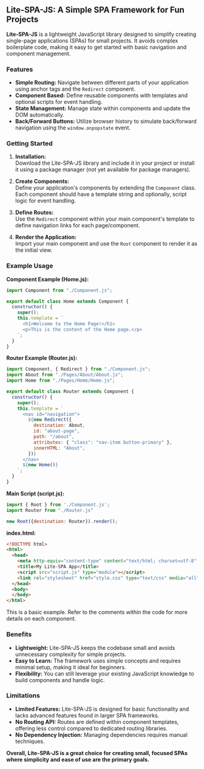 ## Lite-SPA-JS: A Simple SPA Framework for Fun Projects

**Lite-SPA-JS** is a lightweight JavaScript library designed to simplify creating single-page applications (SPAs) for small projects. It avoids complex boilerplate code, making it easy to get started with basic navigation and component management.

### Features

* **Simple Routing:** Navigate between different parts of your application using anchor tags and the `Redirect` component.
* **Component Based:** Define reusable components with templates and optional scripts for event handling.
* **State Management:** Manage state within components and update the DOM automatically.
* **Back/Forward Buttons:** Utilize browser history to simulate back/forward navigation using the `window.onpopstate` event.

### Getting Started

1. **Installation:**  
   Download the Lite-SPA-JS library and include it in your project or install it using a package manager (not yet available for package managers).

2. **Create Components:**  
   Define your application's components by extending the `Component` class. Each component should have a template string and optionally, script logic for event handling.  

3. **Define Routes:**  
   Use the `Redirect` component within your main component's template to define navigation links for each page/component.

4. **Render the Application:**  
   Import your main component and use the `Root` component to render it as the initial view.

### Example Usage

**Component Example (Home.js):**

```javascript
import Component from "./Component.js";

export default class Home extends Component {
  constructor() {
    super();
    this.template = `
      <h1>Welcome to the Home Page!</h1>
      <p>This is the content of the Home page.</p>
    `;
  }
}
```

**Router Example (Router.js):**

```javascript
import Component, { Redirect } from "./Component.js";
import About from "./Pages/About/About.js";
import Home from "./Pages/Home/Home.js";

export default class Router extends Component {
  constructor() {
    super();
    this.template = `
      <nav id="navigation">
        ${new Redirect({
          destination: About,
          id: "about-page",
          path: "/about",
          attributes: { "class": "nav-item button-primary" },
          innerHTML: "About",
        })}
      </nav>
      ${new Home()}
    `;
  }
}
```

**Main Script (script.js):**

```javascript
import { Root } from './Component.js';
import Router from "./Router.js"

new Root({destination: Router}).render();
```

**index.html:**

```html
<!DOCTYPE html>
<html>
  <head>
    <meta http-equiv="content-type" content="text/html; charset=utf-8" />
    <title>My Lite-SPA App</title>
    <script src="script.js" type="module"></script>
    <link rel="stylesheet" href="style.css" type="text/css" media="all" />
  </head>
  <body>
  </body>
</html>
```

This is a basic example. Refer to the comments within the code for more details on each component.

### Benefits

* **Lightweight:**  Lite-SPA-JS keeps the codebase small and avoids unnecessary complexity for simple projects.
* **Easy to Learn:**  The framework uses simple concepts and requires minimal setup, making it ideal for beginners.
* **Flexibility:**  You can still leverage your existing JavaScript knowledge to build components and handle logic.

### Limitations

* **Limited Features:**  Lite-SPA-JS is designed for basic functionality and lacks advanced features found in larger SPA frameworks.
* **No Routing API:**  Routes are defined within component templates, offering less control compared to dedicated routing libraries.
* **No Dependency Injection:**  Managing dependencies requires manual techniques.

**Overall, Lite-SPA-JS is a great choice for creating small, focused SPAs where simplicity and ease of use are the primary goals.**
